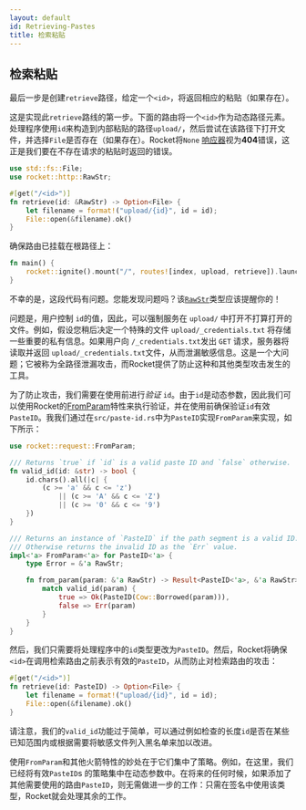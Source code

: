 ```yaml
---
layout: default
id: Retrieving-Pastes
title: 检索粘贴
---
```


## 检索粘贴

最后一步是创建`retrieve`路径，给定一个`<id>`，将返回相应的粘贴（如果存在）。

这是实现此`retrieve`路线的第一步。下面的路由将一个`<id>`作为动态路径元素。处理程序使用`id`来构造到内部粘贴的路径`upload/`，然后尝试在该路径下打开文件，并选择`File`是否存在（如果存在）。Rocket将`None` [响应器](https://api.rocket.rs/v0.4/rocket/response/trait.Responder.html#provided-implementations)视为**404**错误，这正是我们要在不存在请求的粘贴时返回的错误。

```rust
use std::fs::File;
use rocket::http::RawStr;

#[get("/<id>")]
fn retrieve(id: &RawStr) -> Option<File> {
    let filename = format!("upload/{id}", id = id);
    File::open(&filename).ok()
}
```

确保路由已挂载在根路径上：

```rust
fn main() {
    rocket::ignite().mount("/", routes![index, upload, retrieve]).launch();
}
```

不幸的是，这段代码有问题。您能发现问题吗？该[`RawStr`](https://api.rocket.rs/v0.4/rocket/http/struct.RawStr.html)类型应该提醒你的！

问题是，用户控制 `id`的值，因此，可以强制服务在 `upload/` 中打开不打算打开的文件。例如，假设您稍后决定一个特殊的文件 `upload/_credentials.txt` 将存储一些重要的私有信息。如果用户向 `/_credentials.txt`发出 `GET` 请求，服务器将读取并返回  `upload/_credentials.txt`文件，从而泄漏敏感信息。这是一个大问题；它被称为全路径泄漏攻击，而Rocket提供了防止这种和其他类型攻击发生的工具。

为了防止攻击，我们需要在使用前进行*验证* `id`。由于`id`是动态参数，因此我们可以使用Rocket的[FromParam](https://api.rocket.rs/v0.4/rocket/request/trait.FromParam.html)特性来执行验证，并在使用前确保验证`id`有效`PasteID`。我我们通过在`src/paste-id.rs`中为`PasteID`实现`FromParam`来实现，如下所示：

```rust
use rocket::request::FromParam;

/// Returns `true` if `id` is a valid paste ID and `false` otherwise.
fn valid_id(id: &str) -> bool {
    id.chars().all(|c| {
        (c >= 'a' && c <= 'z')
            || (c >= 'A' && c <= 'Z')
            || (c >= '0' && c <= '9')
    })
}

/// Returns an instance of `PasteID` if the path segment is a valid ID.
/// Otherwise returns the invalid ID as the `Err` value.
impl<'a> FromParam<'a> for PasteID<'a> {
    type Error = &'a RawStr;

    fn from_param(param: &'a RawStr) -> Result<PasteID<'a>, &'a RawStr> {
        match valid_id(param) {
            true => Ok(PasteID(Cow::Borrowed(param))),
            false => Err(param)
        }
    }
}
```

然后，我们只需要将处理程序中的`id`类型更改为`PasteID`。然后，Rocket将确保`<id>`在调用检索路由之前表示有效的`PasteID`，从而防止对检索路由的攻击：

```rust
#[get("/<id>")]
fn retrieve(id: PasteID) -> Option<File> {
    let filename = format!("upload/{id}", id = id);
    File::open(&filename).ok()
}
```

请注意，我们的`valid_id`功能过于简单，可以通过例如检查的长度`id`是否在某些已知范围内或根据需要将敏感文件列入黑名单来加以改进。

使用`FromParam`和其他火箭特性的妙处在于它们集中了策略。例如，在这里，我们已经将有效`PasteID`s 的策略集中在动态参数中。在将来的任何时候，如果添加了其他需要使用的路由`PasteID`，则无需做进一步的工作：只需在签名中使用该类型，Rocket就会处理其余的工作。